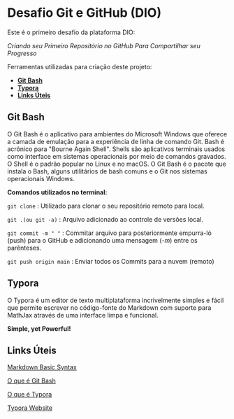 # Desafio Git e GitHub (DIO)

Este é o primeiro desafio da plataforma DIO:

*Criando seu Primeiro Repositório no GitHub Para Compartilhar seu Progresso*



Ferramentas utilizadas para criação deste projeto:

- [**Git Bash**](###git-bash)
- [**Typora**](###typora)
- [**Links Úteis**](###links-úteis)





## **Git Bash**

O Git Bash é o aplicativo para ambientes do Microsoft Windows que oferece a camada de emulação para a experiência de linha de comando Git. Bash é acrônico para "Bourne Again Shell". Shells são aplicativos terminais usados como interface em sistemas operacionais por meio de comandos gravados. O Shell é o padrão popular no Linux e no macOS. O Git Bash é o pacote que instala o Bash, alguns utilitários de bash comuns e o Git nos sistemas operacionais Windows.



**Comandos utilizados no terminal:**

`git clone` : Utilizado para clonar o seu repositório remoto para local.

`git .(ou git -a)` : Arquivo adicionado ao controle de versões local.

`git commit -m " "` : Commitar arquivo para posteriormente empurra-ló (push) para o GitHub e adicionando uma mensagem (*-m*) entre os parênteses. 

`git push origin main` : Enviar todos os Commits para a nuvem (remoto)



## **Typora**

O Typora é um editor de texto multiplataforma incrivelmente simples e fácil que permite escrever no código-fonte do Markdown com suporte para MathJax através de uma interface limpa e funcional.

**Simple, yet Powerful!**





## **Links Úteis**

[Markdown Basic Syntax](https://www.markdownguide.org/basic-syntax/)

[O que é Git Bash](https://www.atlassian.com/br/git/tutorials/git-bash#:~:text=O%20Git%20Bash%20%C3%A9%20o,por%20meio%20de%20comandos%20gravados.)

[O que é Typora](https://typora.br.uptodown.com/windows)

[Typora Website](https://typora.io/)









